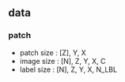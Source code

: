 ## data

### patch
* patch size : [Z], Y, X
* image size : [N], Z, Y, X, C
* label size : [N], Z, Y, X, N_LBL
